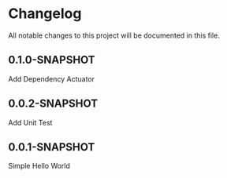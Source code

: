 # Changelog

All notable changes to this project will be documented in this file.

## 0.1.0-SNAPSHOT
Add Dependency Actuator

## 0.0.2-SNAPSHOT
Add Unit Test

## 0.0.1-SNAPSHOT
Simple Hello World